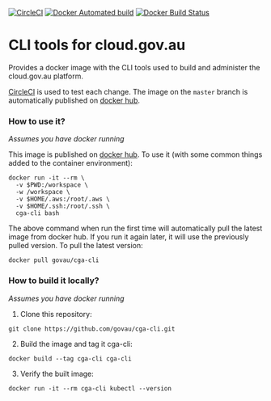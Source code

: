 [![CircleCI](https://circleci.com/gh/govau/cga-cli.svg?style=svg)](https://circleci.com/gh/govau/cga-cli)
[![Docker Automated build](https://img.shields.io/docker/automated/govau/cga-cli.svg?style=plastic)](https://hub.docker.com/r/govau/cga-cli/) 
[![Docker Build Status](https://img.shields.io/docker/build/govau/cga-cli.svg?style=plastic)](https://hub.docker.com/r/govau/cga-cli/)

# CLI tools for cloud.gov.au

Provides a docker image with the CLI tools used to build and administer the cloud.gov.au platform.

[CircleCI](https://circleci.com/gh/govau/cga-cli) is used to test each change. The image on the `master` branch is automatically published on [docker hub](https://hub.docker.com/r/govau/cga-cli/).

### How to use it?

*Assumes you have docker running*

This image is published on [docker hub](https://hub.docker.com/r/govau/cga-cli/). To use it (with some common things added to the container environment):

```
docker run -it --rm \
  -v $PWD:/workspace \
  -w /workspace \
  -v $HOME/.aws:/root/.aws \
  -v $HOME/.ssh:/root/.ssh \
  cga-cli bash
```

The above command when run the first time will automatically pull the latest image from docker hub. If you run it again later, it will use the previously pulled version. To pull the latest version:

```
docker pull govau/cga-cli
```

### How to build it locally?

*Assumes you have docker running*

1. Clone this repository:
```
git clone https://github.com/govau/cga-cli.git
```

2. Build the image and tag it cga-cli:
```
docker build --tag cga-cli cga-cli
```

3. Verify the built image:
```
docker run -it --rm cga-cli kubectl --version
```